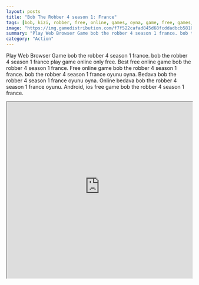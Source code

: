 ```yaml
---
layout: posts
title: "Bob The Robber 4 season 1: France"
tags: [bob, kizi, robber, free, online, games, oyna, game, free, games, play, play, games]
image: "https://img.gamedistribution.com/f7f522cafad845d68fcddadbcb581087.jpg"
summary: "Play Web Browser Game bob the robber 4 season 1 france. bob the robber 4 season 1 france play game online only free. Best free online game bob the robber 4 season 1 france. Free online game bob the robber 4 season 1 france. bob the robber 4 season 1 france oyunu oyna. Bedava bob the robber 4 season 1 france oyunu oyna. Online bedava bob the robber 4 season 1 france oyunu. Android, ios free game bob the robber 4 season 1 france."
category: "Action"
---
```


Play Web Browser Game bob the robber 4 season 1 france. bob the robber 4 season 1 france play game online only free. Best free online game bob the robber 4 season 1 france. Free online game bob the robber 4 season 1 france. bob the robber 4 season 1 france oyunu oyna. Bedava bob the robber 4 season 1 france oyunu oyna. Online bedava bob the robber 4 season 1 france oyunu. Android, ios free game bob the robber 4 season 1 france.

<iframe width="100%" height="480px;" src="https://html5.gamedistribution.com/f7f522cafad845d68fcddadbcb581087/"></iframe>